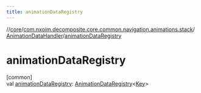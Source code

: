 ```yaml
---
title: animationDataRegistry
---
```

//[core](../../../index.html)/[com.nxoim.decomposite.core.common.navigation.animations.stack](../index.html)/[AnimationDataHandler](index.html)/[animationDataRegistry](animation-data-registry.html)



# animationDataRegistry



[common]\
val [animationDataRegistry](animation-data-registry.html): [AnimationDataRegistry](../-animation-data-registry/index.html)&lt;[Key](index.html)&gt;




